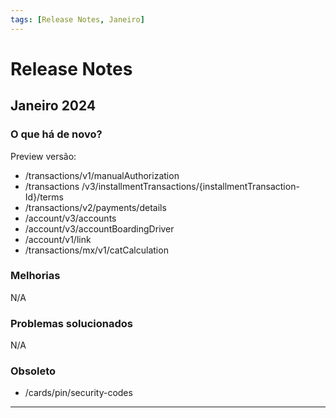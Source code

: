 ```yaml
---
tags: [Release Notes, Janeiro]
---
```


# Release Notes

## Janeiro 2024

### O que há de novo?

Preview versão:
- /transactions/v1/manualAuthorization
- /transactions /v3/installmentTransactions/{installmentTransaction-Id}/terms
- /transactions/v2/payments/details
- /account/v3/accounts
- /account/v3/accountBoardingDriver
- /account/v1/link
- /transactions/mx/v1/catCalculation

### Melhorias

N/A

### Problemas solucionados

N/A

### Obsoleto

- /cards/pin/security-codes

---
